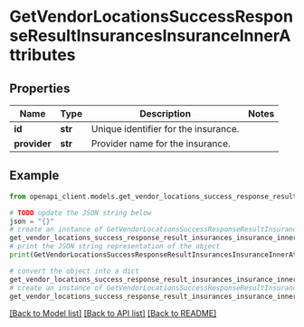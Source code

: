# GetVendorLocationsSuccessResponseResultInsurancesInsuranceInnerAttributes


## Properties

Name | Type | Description | Notes
------------ | ------------- | ------------- | -------------
**id** | **str** | Unique identifier for the insurance. | 
**provider** | **str** | Provider name for the insurance. | 

## Example

```python
from openapi_client.models.get_vendor_locations_success_response_result_insurances_insurance_inner_attributes import GetVendorLocationsSuccessResponseResultInsurancesInsuranceInnerAttributes

# TODO update the JSON string below
json = "{}"
# create an instance of GetVendorLocationsSuccessResponseResultInsurancesInsuranceInnerAttributes from a JSON string
get_vendor_locations_success_response_result_insurances_insurance_inner_attributes_instance = GetVendorLocationsSuccessResponseResultInsurancesInsuranceInnerAttributes.from_json(json)
# print the JSON string representation of the object
print(GetVendorLocationsSuccessResponseResultInsurancesInsuranceInnerAttributes.to_json())

# convert the object into a dict
get_vendor_locations_success_response_result_insurances_insurance_inner_attributes_dict = get_vendor_locations_success_response_result_insurances_insurance_inner_attributes_instance.to_dict()
# create an instance of GetVendorLocationsSuccessResponseResultInsurancesInsuranceInnerAttributes from a dict
get_vendor_locations_success_response_result_insurances_insurance_inner_attributes_from_dict = GetVendorLocationsSuccessResponseResultInsurancesInsuranceInnerAttributes.from_dict(get_vendor_locations_success_response_result_insurances_insurance_inner_attributes_dict)
```
[[Back to Model list]](../README.md#documentation-for-models) [[Back to API list]](../README.md#documentation-for-api-endpoints) [[Back to README]](../README.md)


